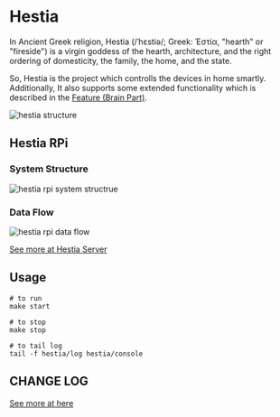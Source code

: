 # Hestia

In Ancient Greek religion, Hestia (/ˈhɛstiə/; Greek: Ἑστία, "hearth" or "fireside") is a virgin goddess of the hearth, architecture, and the right ordering of domesticity, the family, the home, and the state.

So, Hestia is the project which controlls the devices in home smartly. Additionally, It also supports some extended functionality which is described in the [Feature (Brain Part)](https://github.com/GenialX/hestia-server#feature-brain-part).

![hestia structure](https://docs.google.com/drawings/d/e/2PACX-1vT8G32e2AJbFTea1f_9dLB_ZKbS85kUqXnLZNPJ8lp0TAohMYc4bMiz-4qDYa-DdlcfmkpeNlxP81B6/pub?w=724&h=306)

## Hestia RPi

### System Structure

![hestia rpi system structrue](https://docs.google.com/drawings/d/e/2PACX-1vTpgVZRdOXad7bBUJzhDz5WTLl1iY-sqSm7NcYyHcPN_yV31wJb0-6Ij7rV6fsWFKkHL01Ov1S6jUrO/pub?w=1920&h=642)

### Data Flow
![hestia rpi data flow](https://docs.google.com/drawings/d/e/2PACX-1vRnbZ8Yx5KCMk1CJ0T-gGXwtiTVhi1uE_EqIeaAY_YBBARFwZU4hf6JiD0aJKjXf-Kr_vj8bDs1knrJ/pub?w=961&h=595)

[See more at Hestia Server](https://github.com/GenialX/hestia-server)

## Usage

```shell
# to run
make start

# to stop
make stop

# to tail log
tail -f hestia/log hestia/console
```

## CHANGE LOG
[See more at here](https://github.com/GenialX/hestia-rpi/blob/master/docs/CHANGE_LOG.md)
